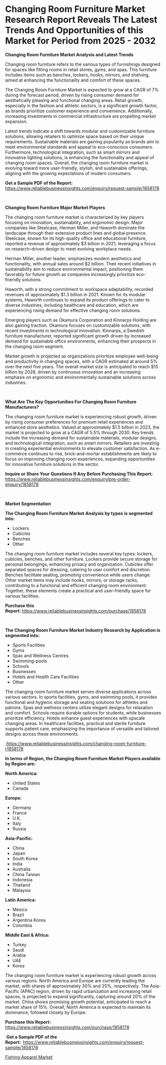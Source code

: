 <p><h1>Changing Room Furniture Market Research Report Reveals The Latest Trends And Opportunities of this Market for Period from 2025 - 2032</h1></p><p><strong>Changing Room Furniture Market Analysis and Latest Trends</strong></p>
<p><p>Changing room furniture refers to the various types of furnishings designed for spaces like fitting rooms in retail stores, gyms, and spas. This furniture includes items such as benches, lockers, hooks, mirrors, and shelving, aimed at enhancing the functionality and comfort of these spaces.</p><p>The Changing Room Furniture Market is expected to grow at a CAGR of 7% during the forecast period, driven by rising consumer demand for aesthetically pleasing and functional changing areas. Retail growth, especially in the fashion and athletic sectors, is a significant growth factor, as brands prioritize customer experience and convenience. Additionally, increasing investments in commercial infrastructure are propelling market expansion.</p><p>Latest trends indicate a shift towards modular and customizable furniture solutions, allowing retailers to optimize space based on their unique requirements. Sustainable materials are gaining popularity as brands aim to meet environmental standards and appeal to eco-conscious consumers. Furthermore, technological integration, such as smart mirrors and innovative lighting solutions, is enhancing the functionality and appeal of changing room spaces. Overall, the changing room furniture market is evolving toward more user-friendly, stylish, and sustainable offerings, aligning with the growing expectations of modern consumers.</p></p>
<p><strong>Get a Sample PDF of the Report:&nbsp;</strong> <a href="https://www.reliablebusinessinsights.com/enquiry/request-sample/1858178?utm_campaign=2207&utm_medium=2&utm_source=Github&utm_content=ia&utm_term=09022025&utm_id=changing-room-furniture">https://www.reliablebusinessinsights.com/enquiry/request-sample/1858178</a></p>
<p>&nbsp;</p>
<p><strong>Changing Room Furniture Major Market Players</strong></p>
<p><p>The changing room furniture market is characterized by key players focusing on innovation, sustainability, and ergonomic design. Major companies like Steelcase, Herman Miller, and Haworth dominate the landscape through their extensive product lines and global presence. Steelcase, known for its high-quality office and educational furniture, reported a revenue of approximately $3 billion in 2021, leveraging a focus on research-driven design to meet evolving workplace needs.</p><p>Herman Miller, another leader, emphasizes modern aesthetics and functionality, with annual sales around $2 billion. Their recent initiatives in sustainability aim to reduce environmental impact, positioning them favorably for future growth as companies increasingly prioritize eco-friendly solutions.</p><p>Haworth, with a strong commitment to workspace adaptability, recorded revenues of approximately $1.3 billion in 2021. Known for its modular systems, Haworth continues to expand its product offerings to cater to diverse industries, including healthcare and education, which are experiencing rising demand for effective changing room solutions.</p><p>Emerging players such as Okamura Corporation and Kinnarps Holding are also gaining traction. Okamura focuses on customizable solutions, with recent investments in technological innovation. Kinnarps, a Swedish furniture manufacturer, reported significant growth driven by increased demand for sustainable office environments, enhancing their prospects in the changing room segment.</p><p>Market growth is projected as organizations prioritize employee well-being and productivity in changing spaces, with a CAGR estimated at around 5% over the next five years. The overall market size is anticipated to reach $15 billion by 2028, driven by continuous innovation and an increasing emphasis on ergonomic and environmentally sustainable solutions across industries.</p></p>
<p>&nbsp;</p>
<p><strong>What Are The Key Opportunities For Changing Room Furniture Manufacturers?</strong></p>
<p><p>The changing room furniture market is experiencing robust growth, driven by rising consumer preferences for premium retail experiences and enhanced store aesthetics. Valued at approximately $1.5 billion in 2023, the market is projected to grow at a CAGR of 5.5% through 2030. Key trends include the increasing demand for sustainable materials, modular designs, and technological integration, such as smart mirrors. Retailers are investing in creating experiential environments to elevate customer satisfaction. As e-commerce continues to rise, brick-and-mortar establishments are likely to focus on improving changing room experiences, expanding opportunities for innovative furniture solutions in the sector.</p></p>
<p><strong>Inquire or Share Your Questions If Any Before Purchasing This Report:</strong> <a href="https://www.reliablebusinessinsights.com/enquiry/pre-order-enquiry/1858178?utm_campaign=2207&utm_medium=2&utm_source=Github&utm_content=ia&utm_term=09022025&utm_id=changing-room-furniture">https://www.reliablebusinessinsights.com/enquiry/pre-order-enquiry/1858178</a></p>
<p>&nbsp;</p>
<p><strong>Market Segmentation</strong></p>
<p><strong>The Changing Room Furniture Market Analysis by types is segmented into:</strong></p>
<p><ul><li>Lockers</li><li>Cubicles</li><li>Benches</li><li>Other</li></ul></p>
<p><p>The changing room furniture market includes several key types: lockers, cubicles, benches, and other furniture. Lockers provide secure storage for personal belongings, enhancing privacy and organization. Cubicles offer separated spaces for dressing, catering to user comfort and discretion. Benches facilitate seating, promoting convenience while users change. Other market items may include hooks, mirrors, or storage racks, contributing to a functional and efficient changing room environment. Together, these elements create a practical and user-friendly space for various facilities.</p></p>
<p><strong>Purchase this Report:&nbsp;</strong><a href="https://www.reliablebusinessinsights.com/purchase/1858178?utm_campaign=2207&utm_medium=2&utm_source=Github&utm_content=ia&utm_term=09022025&utm_id=changing-room-furniture">https://www.reliablebusinessinsights.com/purchase/1858178</a></p>
<p>&nbsp;</p>
<p><strong>The Changing Room Furniture Market Industry Research by Application is segmented into:</strong></p>
<p><ul><li>Sports Facilities</li><li>Gyms</li><li>Spas and Wellness Centres</li><li>Swimming-pools</li><li>Schools</li><li>Businesses</li><li>Hotels and Health Care Facilities</li><li>Other</li></ul></p>
<p><p>The changing room furniture market serves diverse applications across various sectors. In sports facilities, gyms, and swimming pools, it provides functional and hygienic storage and seating solutions for athletes and patrons. Spas and wellness centers utilize elegant designs for relaxation and comfort. Schools require durable options for students, while businesses prioritize efficiency. Hotels enhance guest experiences with upscale changing areas. In healthcare facilities, practical and sterile furniture supports patient care, emphasizing the importance of versatile and tailored designs across these environments.</p></p>
<p><a href="https://www.reliablebusinessinsights.com/changing-room-furniture-r1858178?utm_campaign=2207&utm_medium=2&utm_source=Github&utm_content=ia&utm_term=09022025&utm_id=changing-room-furniture">&nbsp;https://www.reliablebusinessinsights.com/changing-room-furniture-r1858178</a></p>
<p><strong>In terms of Region, the Changing Room Furniture Market Players available by Region are:</strong></p>
<p>
    <p> <strong> North America: </strong>
        <ul>
            <li>United States</li>
            <li>Canada</li>
        </ul>
        </p> 
    <p> <strong> Europe: </strong>
        <ul>
            <li>Germany</li>
            <li>France</li>
            <li>U.K.</li>
            <li>Italy</li>
            <li>Russia</li>
        </ul>
        </p> 
    <p> <strong> Asia-Pacific: </strong>
        <ul>
            <li>China</li>
            <li>Japan</li>
            <li>South Korea</li>
            <li>India</li>
            <li>Australia</li>
            <li>China Taiwan</li>
            <li>Indonesia</li>
            <li>Thailand</li>
            <li>Malaysia</li>
        </ul>
        </p> 
    <p> <strong> Latin America: </strong>
        <ul>
            <li>Mexico</li>
            <li>Brazil</li>
            <li>Argentina Korea</li>
            <li>Colombia</li>
        </ul>
        </p> 
    <p> <strong> Middle East & Africa: </strong>
        <ul>
            <li>Turkey</li>
            <li>Saudi</li>
            <li>Arabia</li>
            <li>UAE</li>
            <li>Korea</li>
        </ul>
    </p>
    </p>
<p><p>The changing room furniture market is experiencing robust growth across various regions. North America and Europe are currently leading the market, with shares of approximately 30% and 25%, respectively. The Asia-Pacific (APAC) region, driven by rapid urbanization and increasing retail spaces, is projected to expand significantly, capturing around 20% of the market. China shows promising growth potential, anticipated to reach a market share of 15%. Overall, North America is expected to maintain its dominance, followed closely by Europe.</p></p>
<p><strong>Purchase this Report: </strong><a href="https://www.reliablebusinessinsights.com/purchase/1858178?utm_campaign=2207&utm_medium=2&utm_source=Github&utm_content=ia&utm_term=09022025&utm_id=changing-room-furniture">https://www.reliablebusinessinsights.com/purchase/1858178</a></p>
<p>&nbsp;<strong>Get a Sample PDF of the Report:&nbsp;&nbsp;</strong><a href="https://www.reliablebusinessinsights.com/enquiry/request-sample/1858178?utm_campaign=2207&utm_medium=2&utm_source=Github&utm_content=ia&utm_term=09022025&utm_id=changing-room-furniture">https://www.reliablebusinessinsights.com/enquiry/request-sample/1858178</a></p>
<p><strong></strong></p>
<p><p><a href="https://github.com/dmitriyvo6rog/Market-Research-Report-List-1/blob/main/fishing-apparel-market.md?utm_campaign=2207&utm_medium=2&utm_source=Github&utm_content=ia&utm_term=09022025&utm_id=changing-room-furniture">Fishing Apparel Market</a></p></p>